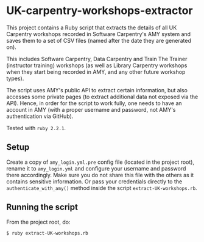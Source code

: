 # UK-carpentry-workshops-extractor
This project contains a Ruby script that extracts the details of all UK Carpentry workshops recorded in Software Carpentry's AMY system and saves them to a set of CSV files (named after the date they are generated on).

This includes Software Carpentry, Data Carpentry and Train The Trainer (instructor training) workshops (as well as Library Carpentry workshops when they start being recorded in AMY, and any other future workshop types).

The script uses AMY's public API to extract certain information, but also accesses some private pages (to extract additional data not exposed via the API). Hence, in order for the script to work fully, one needs to have an account in AMY (with a proper username and password, not AMY's authentication via GitHub).

Tested with `ruby 2.2.1`.

## Setup
Create a copy of `amy_login.yml.pre` config file (located in the project root), rename it to `amy_login.yml` and configure your username and password there accordingly. Make sure you do not share this file with the others as it contains sensitive information. Or pass your credentials directly to the `authenticate_with_amy()` method inside the script `extract-UK-workshops.rb`.

## Running the script
From the project root, do:

```$ ruby extract-UK-workshops.rb```